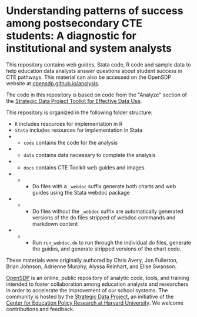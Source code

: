# Understanding patterns of success among postsecondary CTE students: A diagnostic for institutional and system analysts
This repository contains web guides, Stata code, R code and sample
data to help education data analysts answer questions about student success in CTE pathways. 
This material can also be accessed on the
OpenSDP website at [opensdp.github.io/analysis](https://opensdp.github.io/analysis).

The code in this repository is based on code from the "Analyze" section of the
[Strategic Data Project Toolkit for Effective Data Use](https://sdp.cepr.harvard.edu/toolkit-effective-data-use).

This repository is organized in the following folder structure:

- `R` includes resources for implementation in R
- `Stata` includes resources for implementation in Stata
- - `code` contains the code for the analysis 
- - `data` contains data necessary to complete the analysis
- - `docs` contains CTE Toolkit web guides and images
- - - Do files with a `_webdoc` suffix generate both charts and web guides using the Stata webdoc package
- - - Do files without the `_webdoc` suffix are automatically generated versions of the do files stripped of webdoc commands and markdown content
- - - Run `run_webdoc.do` to run through the individual do files, generate the guides, and generate stripped versions of the chart code.

These materials were originally authored by Chris Avery, Jon Fullerton, Brian Johnson, Adrienne Murphy, Alyssa Reinhart, and Elise Swanson.

[OpenSDP](https://opensdp.github.io) is an online, public repository of analytic
code, tools, and training intended to foster collaboration among education
analysts and researchers in order to accelerate the improvement of our school
systems. The community is hosted by the
[Strategic Data Project](https://sdp.cepr.harvard.edu), an initiative of the
[Center for Education Policy Research at Harvard University](https://cepr.harvard.edu).
We welcome contributions and feedback.

